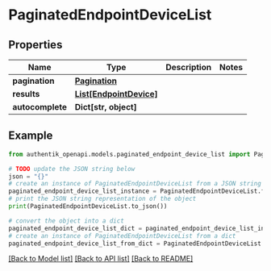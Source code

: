 # PaginatedEndpointDeviceList


## Properties

Name | Type | Description | Notes
------------ | ------------- | ------------- | -------------
**pagination** | [**Pagination**](Pagination.md) |  | 
**results** | [**List[EndpointDevice]**](EndpointDevice.md) |  | 
**autocomplete** | **Dict[str, object]** |  | 

## Example

```python
from authentik_openapi.models.paginated_endpoint_device_list import PaginatedEndpointDeviceList

# TODO update the JSON string below
json = "{}"
# create an instance of PaginatedEndpointDeviceList from a JSON string
paginated_endpoint_device_list_instance = PaginatedEndpointDeviceList.from_json(json)
# print the JSON string representation of the object
print(PaginatedEndpointDeviceList.to_json())

# convert the object into a dict
paginated_endpoint_device_list_dict = paginated_endpoint_device_list_instance.to_dict()
# create an instance of PaginatedEndpointDeviceList from a dict
paginated_endpoint_device_list_from_dict = PaginatedEndpointDeviceList.from_dict(paginated_endpoint_device_list_dict)
```
[[Back to Model list]](../README.md#documentation-for-models) [[Back to API list]](../README.md#documentation-for-api-endpoints) [[Back to README]](../README.md)



